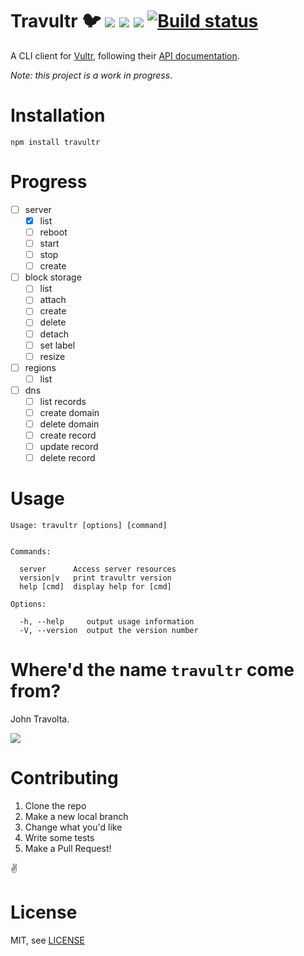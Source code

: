 # Travultr 🐦 [![](https://img.shields.io/npm/v/travultr.svg?maxAge=2592000)](https://npmjs.com/travultr) [![](https://img.shields.io/npm/dm/travultr.svg?maxAge=2592000)](https://npmjs.com/travultr) [![](https://img.shields.io/npm/l/express.svg?maxAge=2592000)](./LICENSE) [![Build status](https://badge.buildkite.com/d339a43f0f35b9a705c81cbe96d7b9f7c17c03991dfe0b49b4.svg)](https://buildkite.com/open-source/travultr)
A CLI client for [Vultr](https://vultr.com), following their [API documentation](https://www.vultr.com/api/).

*Note: this project is a work in progress*.

# Installation
```
npm install travultr
```

# Progress
* [ ] server
  * [x] list
  * [ ] reboot
  * [ ] start
  * [ ] stop
  * [ ] create
* [ ] block storage
  * [ ] list
  * [ ] attach
  * [ ] create
  * [ ] delete
  * [ ] detach
  * [ ] set label
  * [ ] resize
* [ ] regions
  * [ ] list
* [ ] dns
  * [ ] list records
  * [ ] create domain
  * [ ] delete domain
  * [ ] create record
  * [ ] update record
  * [ ] delete record

# Usage
```
Usage: travultr [options] [command]


Commands:

  server      Access server resources
  version|v   print travultr version
  help [cmd]  display help for [cmd]

Options:

  -h, --help     output usage information
  -V, --version  output the version number
```

# Where'd the name `travultr` come from?
John Travolta.

![](https://gif.now.sh/john%20travolta/TA5UdQTc3NVKg)

# Contributing
1. Clone the repo
2. Make a new local branch
3. Change what you'd like
4. Write some tests
5. Make a Pull Request!

✌️

# License
MIT, see [LICENSE](./LICENSE)
